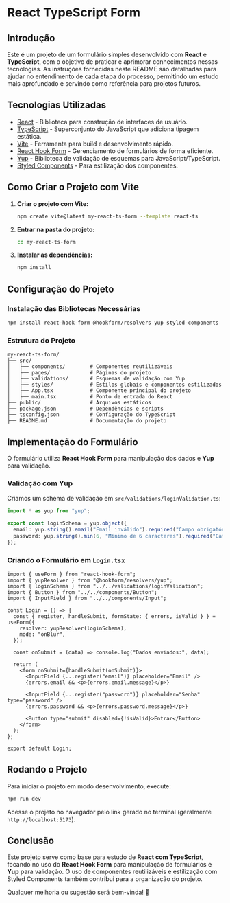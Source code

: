# React TypeScript Form

## Introdução

Este é um projeto de um formulário simples desenvolvido com **React** e **TypeScript**, com o objetivo de praticar e aprimorar conhecimentos nessas tecnologias. As instruções fornecidas neste README são detalhadas para ajudar no entendimento de cada etapa do processo, permitindo um estudo mais aprofundado e servindo como referência para projetos futuros.

## Tecnologias Utilizadas

- [React](https://reactjs.org/) - Biblioteca para construção de interfaces de usuário.
- [TypeScript](https://www.typescriptlang.org/) - Superconjunto do JavaScript que adiciona tipagem estática.
- [Vite](https://vitejs.dev/) - Ferramenta para build e desenvolvimento rápido.
- [React Hook Form](https://react-hook-form.com/) - Gerenciamento de formulários de forma eficiente.
- [Yup](https://github.com/jquense/yup) - Biblioteca de validação de esquemas para JavaScript/TypeScript.
- [Styled Components](https://styled-components.com/) - Para estilização dos componentes.

## Como Criar o Projeto com Vite

1. **Criar o projeto com Vite:**
   ```sh
   npm create vite@latest my-react-ts-form --template react-ts
   ```
2. **Entrar na pasta do projeto:**
   ```sh
   cd my-react-ts-form
   ```
3. **Instalar as dependências:**
   ```sh
   npm install
   ```

## Configuração do Projeto

### Instalação das Bibliotecas Necessárias

```sh
npm install react-hook-form @hookform/resolvers yup styled-components
```

### Estrutura do Projeto

```
my-react-ts-form/
├── src/
│   ├── components/        # Componentes reutilizáveis
│   ├── pages/             # Páginas do projeto
│   ├── validations/       # Esquemas de validação com Yup
│   ├── styles/            # Estilos globais e componentes estilizados
│   ├── App.tsx            # Componente principal do projeto
│   ├── main.tsx           # Ponto de entrada do React
├── public/                # Arquivos estáticos
├── package.json           # Dependências e scripts
├── tsconfig.json          # Configuração do TypeScript
├── README.md              # Documentação do projeto
```

## Implementação do Formulário

O formulário utiliza **React Hook Form** para manipulação dos dados e **Yup** para validação.

### Validação com Yup

Criamos um schema de validação em `src/validations/loginValidation.ts`:

```ts
import * as yup from "yup";

export const loginSchema = yup.object({
  email: yup.string().email("Email inválido").required("Campo obrigatório"),
  password: yup.string().min(6, "Mínimo de 6 caracteres").required("Campo obrigatório"),
});
```

### Criando o Formulário em `Login.tsx`

```tsx
import { useForm } from "react-hook-form";
import { yupResolver } from "@hookform/resolvers/yup";
import { loginSchema } from "../../validations/loginValidation";
import { Button } from "../../components/Button";
import { InputField } from "../../components/Input";

const Login = () => {
  const { register, handleSubmit, formState: { errors, isValid } } = useForm({
    resolver: yupResolver(loginSchema),
    mode: "onBlur",
  });

  const onSubmit = (data) => console.log("Dados enviados:", data);

  return (
    <form onSubmit={handleSubmit(onSubmit)}>
      <InputField {...register("email")} placeholder="Email" />
      {errors.email && <p>{errors.email.message}</p>}
      
      <InputField {...register("password")} placeholder="Senha" type="password" />
      {errors.password && <p>{errors.password.message}</p>}
      
      <Button type="submit" disabled={!isValid}>Entrar</Button>
    </form>
  );
};

export default Login;
```

## Rodando o Projeto

Para iniciar o projeto em modo desenvolvimento, execute:

```sh
npm run dev
```

Acesse o projeto no navegador pelo link gerado no terminal (geralmente `http://localhost:5173`).

## Conclusão

Este projeto serve como base para estudo de **React com TypeScript**, focando no uso do **React Hook Form** para manipulação de formulários e **Yup** para validação. O uso de componentes reutilizáveis e estilização com Styled Components também contribui para a organização do projeto.

Qualquer melhoria ou sugestão será bem-vinda! 🚀
